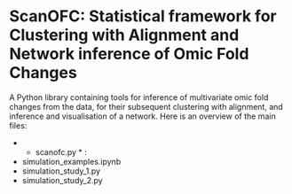 # ScanOFC: Statistical framework for Clustering with Alignment and Network inference of Omic Fold Changes
A Python library containing tools for inference of multivariate omic fold changes from the data, for their subsequent clustering with alignment, and inference and visualisation of a network. Here is an overview of the main files:

- * scanofc.py * :
- simulation_examples.ipynb
- simulation_study_1.py
- simulation_study_2.py


